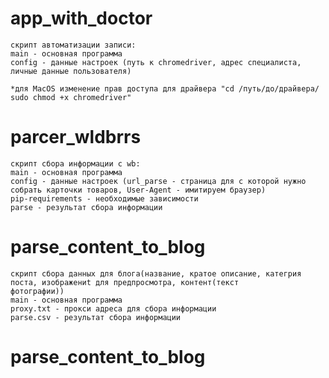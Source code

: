 app_with_doctor 
==========
	скрипт автоматизации записи:
	main - основная программа
	config - данные настроек (путь к chromedriver, адрес специалиста, личные данные пользователя)
	
	*для MacOS изменение прав доступа для драйвера "cd /путь/до/драйвера/ sudo chmod +x chromedriver"

parcer_wldbrrs
==========
	скрипт сбора информации c wb:
	main - основная программа
	config - данные настроек (url_parse - страница для с которой нужно собрать карточки товаров, User-Agent - имитируем браузер)
	pip-requirements - необходимые зависимости
	parse - результат сбора информации 


parse_content_to_blog
==========
	скрипт сбора данных для блога(название, кратое описание, категрия поста, изображениt для предпросмотра, контент(текст
	фотографии))
	main - основная программа
	proxy.txt - прокси адреса для сбора информации
	parse.csv - результат сбора информации
	
	
parse_content_to_blog
==========
